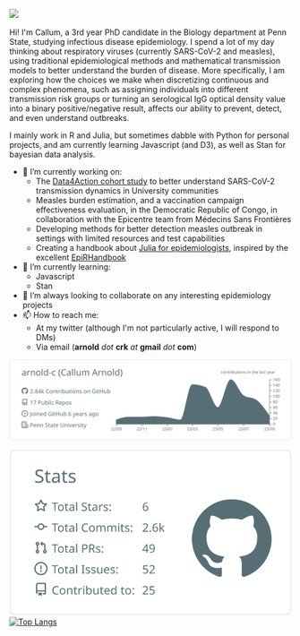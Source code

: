 ![](Github-banner.tif)

Hi! I'm Callum, a 3rd year PhD candidate in the Biology department at Penn State, studying infectious disease epidemiology.
I spend a lot of my day thinking about respiratory viruses (currently SARS-CoV-2 and measles), using traditional epidemiological methods and mathematical transmission models to better understand the burden of disease.
More specifically, I am exploring how the choices we make when discretizing continuous and complex phenomena, such as assigning individuals into different transmission risk groups or turning an serological IgG optical density value into a binary positive/negative result, affects our ability to prevent, detect, and even understand outbreaks.

I mainly work in R and Julia, but sometimes dabble with Python for personal projects, and am currently learning Javascript (and D3), as well as Stan for bayesian data analysis.

- 🔭 I’m currently working on:
  - The [Data4Action cohort study](https://github.com/arnold-c/Data4Action-Public) to better understand SARS-CoV-2 transmission dynamics in University communities
  - Measles burden estimation, and a vaccination campaign effectiveness evaluation, in the Democratic Republic of Congo, in collaboration with the Epicentre team from Médecins Sans Frontières
  - Developing methods for better detection measles outbreak in settings with limited resources and test capabilities
  - Creating a handbook about [Julia for epidemiologists](https://juliaepibook.callumarnold.com/), inspired by the excellent [EpiRHandbook](https://epirhandbook.com/en/)
- 🌱 I’m currently learning:
  - Javascript
  - Stan
- 👯 I’m always looking to collaborate on any interesting epidemiology projects
- 📫 How to reach me:
  - At my twitter (although I'm not particularly active, I will respond to DMs)
  - Via email (__arnold__ *dot* __crk__ *at* __gmail__ *dot* __com__)

[![](https://raw.githubusercontent.com/arnold-c/arnold-c/main/profile-summary-card-output/default/0-profile-details.svg)](https://github.com/vn7n24fzkq/github-profile-summary-cards)

[![](https://raw.githubusercontent.com/arnold-c/arnold-c/main/profile-summary-card-output/default/3-stats.svg)](https://github.com/vn7n24fzkq/github-profile-summary-cards)
[![Top Langs](https://github-readme-stats.vercel.app/api/top-langs/?username=arnold-c&layout=compact)](https://github.com/anuraghazra/github-readme-stats&hide=html)
